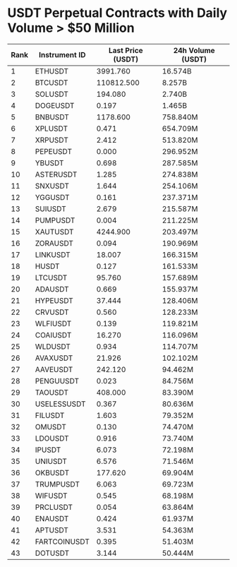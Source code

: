 # USDT Perpetual Contracts with Daily Volume > $50 Million

| Rank | Instrument ID | Last Price (USDT) | 24h Volume (USDT) |
|------|---------------|-------------------|-------------------|
| 1 | ETHUSDT | 3991.760 | 16.574B |
| 2 | BTCUSDT | 110812.500 | 8.257B |
| 3 | SOLUSDT | 194.080 | 2.740B |
| 4 | DOGEUSDT | 0.197 | 1.465B |
| 5 | BNBUSDT | 1178.600 | 758.840M |
| 6 | XPLUSDT | 0.471 | 654.709M |
| 7 | XRPUSDT | 2.412 | 513.820M |
| 8 | PEPEUSDT | 0.000 | 296.952M |
| 9 | YBUSDT | 0.698 | 287.585M |
| 10 | ASTERUSDT | 1.285 | 274.838M |
| 11 | SNXUSDT | 1.644 | 254.106M |
| 12 | YGGUSDT | 0.161 | 237.371M |
| 13 | SUIUSDT | 2.679 | 215.587M |
| 14 | PUMPUSDT | 0.004 | 211.225M |
| 15 | XAUTUSDT | 4244.900 | 203.497M |
| 16 | ZORAUSDT | 0.094 | 190.969M |
| 17 | LINKUSDT | 18.007 | 166.315M |
| 18 | HUSDT | 0.127 | 161.533M |
| 19 | LTCUSDT | 95.760 | 157.689M |
| 20 | ADAUSDT | 0.669 | 155.937M |
| 21 | HYPEUSDT | 37.444 | 128.406M |
| 22 | CRVUSDT | 0.560 | 128.233M |
| 23 | WLFIUSDT | 0.139 | 119.821M |
| 24 | COAIUSDT | 16.270 | 116.096M |
| 25 | WLDUSDT | 0.934 | 114.707M |
| 26 | AVAXUSDT | 21.926 | 102.102M |
| 27 | AAVEUSDT | 242.120 | 94.462M |
| 28 | PENGUUSDT | 0.023 | 84.756M |
| 29 | TAOUSDT | 408.000 | 83.390M |
| 30 | USELESSUSDT | 0.367 | 80.636M |
| 31 | FILUSDT | 1.603 | 79.352M |
| 32 | OMUSDT | 0.130 | 74.470M |
| 33 | LDOUSDT | 0.916 | 73.740M |
| 34 | IPUSDT | 6.073 | 72.198M |
| 35 | UNIUSDT | 6.576 | 71.546M |
| 36 | OKBUSDT | 177.620 | 69.904M |
| 37 | TRUMPUSDT | 6.063 | 69.723M |
| 38 | WIFUSDT | 0.545 | 68.198M |
| 39 | PRCLUSDT | 0.054 | 63.864M |
| 40 | ENAUSDT | 0.424 | 61.937M |
| 41 | APTUSDT | 3.531 | 54.363M |
| 42 | FARTCOINUSDT | 0.395 | 51.403M |
| 43 | DOTUSDT | 3.144 | 50.444M |
